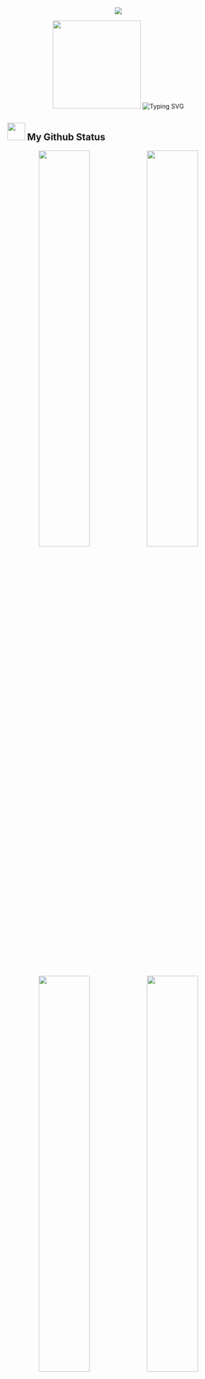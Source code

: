 <!-----------------------------------------
# Landing
-------------------------------------------->

<div align="center">
<img src="https://user-images.githubusercontent.com/73547094/221947258-a7af8887-f5e7-4c21-933c-e7ab22c706a5.gif" >
</div>

<p align="center">
  
<img src="https://github.com/thompsonemerson/thompsonemerson/raw/master/cover-thompson.png" height="200"/>
<img src="https://readme-typing-svg.herokuapp.com?font=Fira+Code&weight=800&size=18&pause=1000&color=ddd&center=true&vCenter=true&width=550&lines=I'm+Ahmed+Doban;Computer+Science+Student;Web+Developer;I+Always+have+a+passion+for+coding+and+learning" alt="Typing SVG"  >

</p>

<!-----------------------------------------
# My Github Status
-------------------------------------------->

## <img src="https://media.giphy.com/media/iY8CRBdQXODJSCERIr/giphy.gif" width="40px" height="40"/> My Github Status

<div align="center">
     
<img width="48%" src="https://github-readme-stats.vercel.app/api?username=AhmedDoban&show_icons=true&theme=dark&hide_border=true" />
<img width="48%" src="https://github-readme-streak-stats.herokuapp.com/?user=AhmedDoban&theme=dark&hide_border=true" />
<img width="48%" src="https://github-readme-stats.vercel.app/api/top-langs/?username=AhmedDoban&theme=dark&hide_border=true" />
<img width="48%" src="https://codeforces-readme-stats.vercel.app/api/card?username=ahmeddoban&theme=dark&icon_color='4c71f2'&border_color" />
<img width="48%"  src="https://github-profile-trophy.vercel.app/?username=ahmeddoban&row=1&column=5&theme=onedark&no-frame=true" alt="ahmeddoban"  />
<img width="48%"  src="https://github.r2v.ch/codewars?user=Ahmed%20Doban&stroke=%23BB432C&top_languages=true" alt="CodeWars"  />

</div>

##

<!-----------------------------------------
# Languages and Tools
-------------------------------------------->

## <p align="center"> 👨‍💻 Languages and Tools </p>

<details open>
    <summary>Front End Develpment Tools</summary>

    - HTML
    - Css
    - Sass
    - material design UI
    - Bootstrab
    - Java Script (JS)
    - React JS
    - Redux
    - Redux Toolkit

</details>
         
<div align="center">
<!-- HTML-->
 <img src="https://readme-components.vercel.app/api?component=logo&logo=html5&text=false" alt="html5"  width="60" height="55"/>
 <!--Style css3-->
<img src="https://readme-components.vercel.app/api?component=logo&logo=css3&&text=false" alt="css3"  width="60" height="55"/>
 <!--Style sass-->
<img src="https://readme-components.vercel.app/api?component=logo&logo=sass&text=false" alt="sass" width="60" height="55"/>
 <!--Style materialdesign-->
<img src="https://readme-components.vercel.app/api?component=logo&logo=materialdesign&text=false" alt="materialdesign" width="60" height="55"/>
<!--Style bootstrap-->
 <img src="https://readme-components.vercel.app/api?component=logo&logo=bootstrap&text=false" alt="bootstrap"  width="60" height="55"/>
<!--Develop javascript-->
<img src="https://readme-components.vercel.app/api?component=logo&logo=javascript&&text=false" alt="javascript" width="60" height="55"/>
<!--Framework react JS-->
<img src="https://readme-components.vercel.app/api?component=logo&logo=react&text=false&animation=spin" alt="react" width="60" height="55"/>
<!--Framework redux JS-->
<img src="https://readme-components.vercel.app/api?component=logo&logo=redux&text=false&animation=spin" alt="redux" width="60" height="55"/>
</div>

<details open>
    <summary>Back End Develpment Tools</summary>

    - Mongo DB
    - Nodej js
    - Express js

</details>
<div align="center">
<!--Backend Mongo DB -->
<img src="https://readme-components.vercel.app/api?component=logo&logo=mongodb&text=false" alt="mongodb" width="60" height="55"/>
<!--Backend Node JS-->
<img src="https://readme-components.vercel.app/api?component=logo&logo=node.js&text=false" alt="node" width="60" height="55"/>
</div>

<details open>
    <summary>Servers I used</summary>

    - Git
    - Github
    - Netlify
    - code sandbox
    - codepen
    - Vercle

</details>
<div align="center">
<!--Servers Git-->
<img src="https://readme-components.vercel.app/api?component=logo&logo=git&text=false" alt="git" width="60" height="55"/>
<!--Servers GitHub-->
<img src="https://readme-components.vercel.app/api?component=logo&logo=github&text=false" alt="github" width="60" height="55"/>
<!--Servers Netlify-->
<img src="https://readme-components.vercel.app/api?component=logo&logo=netlify&text=false" alt="netlify" width="60" height="55"/>
<!--Servers Code Sandbox-->
<img src="https://readme-components.vercel.app/api?component=logo&logo=codesandbox&text=false" alt="codesandbox" width="60" height="55"/>
<!--Servers codepen-->
<img src="https://readme-components.vercel.app/api?component=logo&logo=codepen&text=false" alt="codepen" width="60" height="55"/>
<!--Servers Vercle-->
<img src="https://readme-components.vercel.app/api?component=logo&logo=vercel&text=false" alt="vercel" width="60" height="55"/>
</div>

<details open>
    <summary>Other Tools and knowledge</summary>

    - C++
    - Java
    - visual studio code
    - intellij idea
    - Adobe photoshop
    - Adobe lightroom
    - Adobe XD

</details>

<div align="center">
<!--knowledge cpp-->
<img src="https://readme-components.vercel.app/api?component=logo&logo=Cplusplus&text=false" alt="cpp" width="60" height="55"/>
<!--knowledge cpp-->
<img src="https://readme-components.vercel.app/api?component=logo&logo=java&text=false" alt="cpp" width="60" height="55"/>
<!--Tool visual studio code-->
<img src="https://readme-components.vercel.app/api?component=logo&logo=visualstudiocode&text=false" alt="visualstudiocode" width="60" height="55"/>
<!--Tool intellij idea-->
<img src="https://readme-components.vercel.app/api?component=logo&logo=intellijidea&text=false" alt="intellijidea" width="60" height="55"/>
<!--knowledge adobe photoshop-->
<img src="https://readme-components.vercel.app/api?component=logo&logo=adobephotoshop&text=false" alt="adobephotoshop" width="60" height="55"/>
<!--knowledge adobelightroomclassic-->
<img src="https://readme-components.vercel.app/api?component=logo&logo=adobelightroomclassic&text=false" alt="adobelightroomclassic" width="60" height="55"/>
<!--knowledge adobexd-->
<img src="https://readme-components.vercel.app/api?component=logo&logo=adobexd&text=false" alt="adobexd" width="60" height="55"/>
</div>

##

<!-----------------------------------------
# Connect With Me
-------------------------------------------->

## <p align="center"> 😉Connect With Me </p> <p align="center"><!--CodeForce--><a href="https://codeforces.com/profile/ahmeddoban" target="blank"><img align="center" src="https://raw.githubusercontent.com/rahuldkjain/github-profile-readme-generator/master/src/images/icons/Social/codeforces.svg" alt="ahmeddoban" height="30" width="30" /></a><!--End CodeForce--> <!--Twitter--><a href="https://twitter.com/ahmed_doban" target="blank"><img align="center" src="https://raw.githubusercontent.com/rahuldkjain/github-profile-readme-generator/master/src/images/icons/Social/twitter.svg" alt="ahmed_doban" height="30" width="40" /></a><!-- End Twitter--> <!--Linked in--> <a href="https://linkedin.com/in/ahmeddoban" target="blank"><img align="center" src="https://raw.githubusercontent.com/rahuldkjain/github-profile-readme-generator/master/src/images/icons/Social/linked-in-alt.svg" alt="ahmeddoban" height="30" width="40" /></a><!-- End Linked in--> <!--Facebook--><a href="https://fb.com/ahmed.doban.56" target="blank"><img align="center" src="https://raw.githubusercontent.com/rahuldkjain/github-profile-readme-generator/master/src/images/icons/Social/facebook.svg" alt="ahmed.doban.56" height="30" width="40" /></a><!--End Facebook--> <!--Insta--><a href="https://instagram.com/ahmeddoban" target="blank"><img align="center" src="https://raw.githubusercontent.com/rahuldkjain/github-profile-readme-generator/master/src/images/icons/Social/instagram.svg" alt="ahmeddoban" height="30" width="40" /></a><!--End Insta--> <!--whatsapp--><a href="https://api.whatsapp.com/send/?phone=201555894860&text&app_absent=0" target="blank"><img align="center" src="https://user-images.githubusercontent.com/73547094/172070660-76e3862b-d300-419c-9f0d-8d7d2c475411.png" alt="ahmeddoban" height="30" width="30" /></a><!--End whatsapp-->

</p>

<!-----------------------------------------
# Footer
-------------------------------------------->

<img src="https://user-images.githubusercontent.com/73547094/221947262-b48c0896-e879-4ec8-84c5-7c7e4696add9.gif" >
